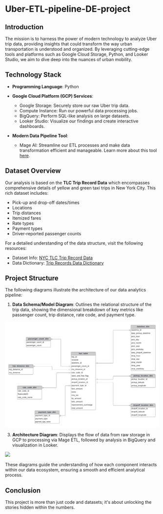 # Uber-ETL-pipeline-DE-project

## Introduction

The mission is to harness the power of modern technology to analyze Uber trip data, providing insights that could transform the way urban transportation is understood and organized. By leveraging cutting-edge tools and platforms such as Google Cloud Storage, Python, and Looker Studio, we aim to dive deep into the nuances of urban mobility.

## Technology Stack

- **Programming Language**: Python
- **Google Cloud Platform (GCP) Services**:
  - Google Storage: Securely store our raw Uber trip data.
  - Compute Instance: Run our powerful data processing jobs.
  - BigQuery: Perform SQL-like analysis on large datasets.
  - Looker Studio: Visualize our findings and create interactive dashboards.

- **Modern Data Pipeline Tool**:
  - Mage AI: Streamline our ETL processes and make data transformation efficient and manageable. Learn more about this tool [here](https://www.mage.ai/).

## Dataset Overview

Our analysis is based on the **TLC Trip Record Data** which encompasses comprehensive details of yellow and green taxi trips in New York City. This rich dataset includes:

- Pick-up and drop-off dates/times
- Locations
- Trip distances
- Itemized fares
- Rate types
- Payment types
- Driver-reported passenger counts

For a detailed understanding of the data structure, visit the following resources:

- Dataset Info: [NYC TLC Trip Record Data](https://www.nyc.gov/site/tlc/about/tlc-trip-record-data.page)
- Data Dictionary: [Trip Records Data Dictionary](https://www.nyc.gov/assets/tlc/downloads/pdf/data_dictionary_trip_records_yellow.pdf)

## Project Structure

The following diagrams illustrate the architecture of our data analytics pipeline:

1. **Data Schema/Model Diagram**: Outlines the relational structure of the trip data, showing the dimensional breakdown of key metrics like passenger count, trip distance, rate code, and payment type.
<img src="data_model_uber.jpeg">

3. **Architecture Diagram**: Displays the flow of data from raw storage in GCP to processing via Mage ETL, followed by analysis in BigQuery and visualization in Looker.
<img src="architecture_uber.jpeg">

These diagrams guide the understanding of how each component interacts within our data ecosystem, ensuring a smooth and efficient analytical process.

## Conclusion

This project is more than just code and datasets; it's about unlocking the stories hidden within the numbers. 
